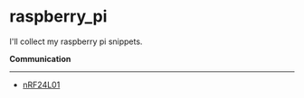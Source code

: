# raspberry_pi
I'll collect my raspberry pi snippets.

**Communication**
_____________
* [nRF24L01](https://github.com/cagataytanyildiz/raspberry_pi/blob/master/nrf24/nrf24.py)
